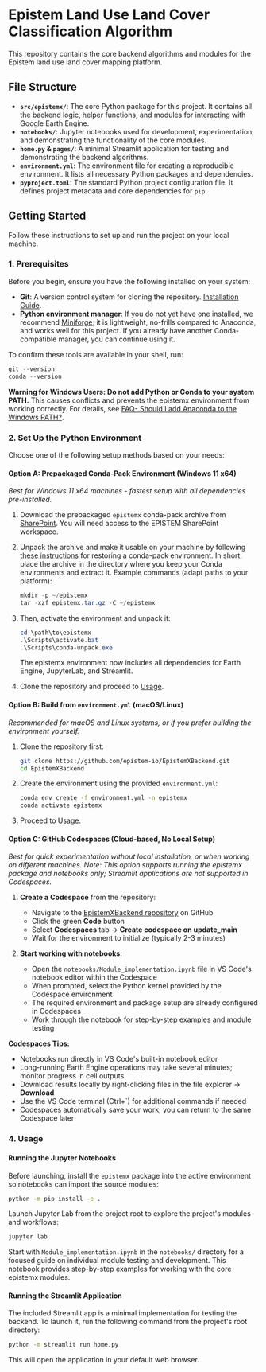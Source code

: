 # Epistem Land Use Land Cover Classification Algorithm

This repository contains the core backend algorithms and modules for the Epistem land use land cover mapping platform.

## File Structure

- **`src/epistemx/`**: The core Python package for this project. It contains all the backend logic, helper functions, and modules for interacting with Google Earth Engine.
- **`notebooks/`**: Jupyter notebooks used for development, experimentation, and demonstrating the functionality of the core modules.
- **`home.py` & `pages/`**: A minimal Streamlit application for testing and demonstrating the backend algorithms.
- **`environment.yml`**: The environment file for creating a reproducible environment. It lists all necessary Python packages and dependencies.
- **`pyproject.toml`**: The standard Python project configuration file. It defines project metadata and core dependencies for `pip`.

## Getting Started

Follow these instructions to set up and run the project on your local machine.

### 1. Prerequisites

Before you begin, ensure you have the following installed on your system:

- **Git**: A version control system for cloning the repository. [Installation Guide](https://git-scm.com/book/en/v2/Getting-Started-Installing-Git).
- **Python environment manager**: If you do not yet have one installed, we recommend [Miniforge](https://github.com/conda-forge/miniforge); it is lightweight, no-frills compared to Anaconda, and works well for this project. If you already have another Conda-compatible manager, you can continue using it.

To confirm these tools are available in your shell, run:

```powershell
git --version
conda --version
```

**Warning for Windows Users: Do not add Python or Conda to your system PATH.** This causes conflicts and prevents the epistemx environment from working correctly. For details, see [FAQ- Should I add Anaconda to the Windows PATH?](https://www.anaconda.com/docs/getting-started/working-with-conda/reference/faq#should-i-add-anaconda-to-the-windows-path).

### 2. Set Up the Python Environment

Choose one of the following setup methods based on your needs:

#### Option A: Prepackaged Conda-Pack Environment (Windows 11 x64)

_Best for Windows 11 x64 machines - fastest setup with all dependencies pre-installed._

1. Download the prepackaged `epistemx` conda-pack archive from [SharePoint](https://icrafcifor.sharepoint.com/:u:/r/sites/EPISTEM/Shared%20Documents/EPISTEM%20Consortium/1%20Monitoring%20Technology/Prototyping/python_environment/epistemx.tar.gz?csf=1&web=1&e=eGbscP). You will need access to the EPISTEM SharePoint workspace.

2. Unpack the archive and make it usable on your machine by following [these instructions](https://gist.github.com/pmbaumgartner/2626ce24adb7f4030c0075d2b35dda32) for restoring a conda-pack environment. In short, place the archive in the directory where you keep your Conda environments and extract it. Example commands (adapt paths to your platform):

   ```powershell
   mkdir -p ~/epistemx
   tar -xzf epistemx.tar.gz -C ~/epistemx
   ```

3. Then, activate the environment and unpack it:

   ```powershell
   cd \path\to\epistemx
   .\Scripts\activate.bat
   .\Scripts\conda-unpack.exe
   ```

   The epistemx environment now includes all dependencies for Earth Engine, JupyterLab, and Streamlit.

4. Clone the repository and proceed to [Usage](#4-usage).

#### Option B: Build from `environment.yml` (macOS/Linux)

_Recommended for macOS and Linux systems, or if you prefer building the environment yourself._

1. Clone the repository first:

   ```bash
   git clone https://github.com/epistem-io/EpistemXBackend.git
   cd EpistemXBackend
   ```

2. Create the environment using the provided `environment.yml`:

   ```bash
   conda env create -f environment.yml -n epistemx
   conda activate epistemx
   ```

3. Proceed to [Usage](#4-usage).

#### Option C: GitHub Codespaces (Cloud-based, No Local Setup)

_Best for quick experimentation without local installation, or when working on different machines. Note: This option supports running the epistemx package and notebooks only; Streamlit applications are not supported in Codespaces._

1. **Create a Codespace** from the repository:
   - Navigate to the [EpistemXBackend repository](https://github.com/epistem-io/EpistemXBackend) on GitHub
   - Click the green **Code** button
   - Select **Codespaces** tab → **Create codespace on update_main**
   - Wait for the environment to initialize (typically 2-3 minutes)

2. **Start working with notebooks**:
   - Open the `notebooks/Module_implementation.ipynb` file in VS Code's notebook editor within the Codespace
   - When prompted, select the Python kernel provided by the Codespace environment
   - The required environment and package setup are already configured in Codespaces
   - Work through the notebook for step-by-step examples and module testing

**Codespaces Tips:**

- Notebooks run directly in VS Code's built-in notebook editor
- Long-running Earth Engine operations may take several minutes; monitor progress in cell outputs
- Download results locally by right-clicking files in the file explorer → **Download**
- Use the VS Code terminal (Ctrl+\`) for additional commands if needed
- Codespaces automatically save your work; you can return to the same Codespace later



### 4. Usage

#### Running the Jupyter Notebooks

Before launching, install the `epistemx` package into the active environment so notebooks can import the source modules:

```bash
python -m pip install -e .
```

Launch Jupyter Lab from the project root to explore the project's modules and workflows:

```bash
jupyter lab
```

Start with `Module_implementation.ipynb` in the `notebooks/` directory for a focused guide on individual module testing and development. This notebook provides step-by-step examples for working with the core epistemx modules.

#### Running the Streamlit Application

The included Streamlit app is a minimal implementation for testing the backend. To launch it, run the following command from the project's root directory:

```bash
python -m streamlit run home.py
```

This will open the application in your default web browser.
